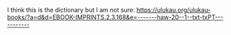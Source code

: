 I think this is the dictionary but I am not sure:
https://ulukau.org/ulukau-books/?a=d&d=EBOOK-IMPRINTS.2.3.168&e=-------haw-20--1--txt-txPT-----------
